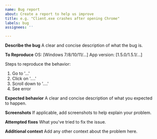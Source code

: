 ```yaml
---
name: Bug report
about: Create a report to help us improve
title: e.g. "Client.exe crashes after opening Chrome"
labels: bug
assignees: ''

---
```


**Describe the bug**
A clear and concise description of what the bug is.

**To Reproduce**
OS: [Windows 7/8/10/11/...]
App version: [1.5.0/1.5.1/...]

Steps to reproduce the behavior:
1. Go to '...'
2. Click on '....'
3. Scroll down to '....'
4. See error

**Expected behavior**
A clear and concise description of what you expected to happen.

**Screenshots**
If applicable, add screenshots to help explain your problem.

**Attempted fixes**
What you've tried to fix the issue.

**Additional context**
Add any other context about the problem here.
